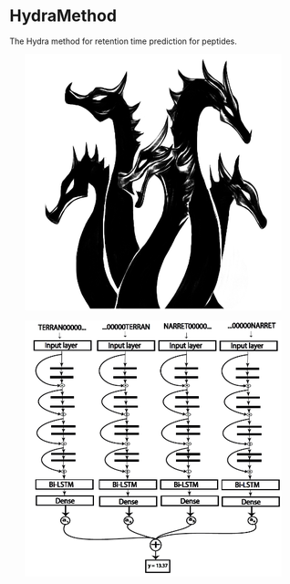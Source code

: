 # HydraMethod
The Hydra method for retention time prediction for peptides.

<p align="center"><img src="./figures/hydra.jpg" width="450" height="450"/></p>

<p align="center"><img src="./figures/HydraNet.png" width="450" height="450"/></p>
